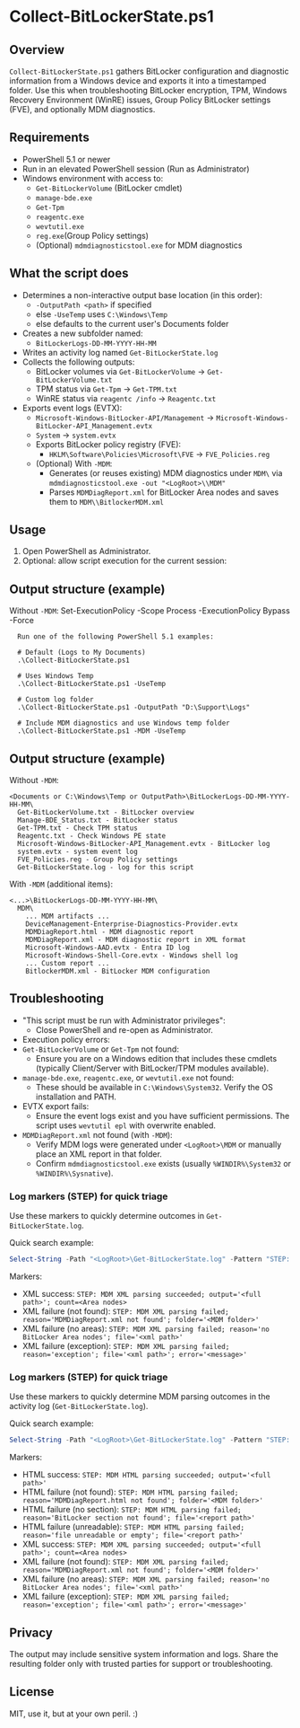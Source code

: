 # Collect-BitLockerState.ps1

## Overview
`Collect-BitLockerState.ps1` gathers BitLocker configuration and diagnostic information from a Windows device and exports it into a timestamped folder. Use this when troubleshooting BitLocker encryption, TPM, Windows Recovery Environment (WinRE) issues, Group Policy BitLocker settings (FVE), and optionally MDM diagnostics.

## Requirements
- PowerShell 5.1 or newer
- Run in an elevated PowerShell session (Run as Administrator)
- Windows environment with access to:
  - `Get-BitLockerVolume` (BitLocker cmdlet)
  - `manage-bde.exe`
  - `Get-Tpm`
  - `reagentc.exe`
  - `wevtutil.exe`
  - `reg.exe`(Group Policy settings)
  - (Optional) `mdmdiagnosticstool.exe` for MDM diagnostics

## What the script does
- Determines a non-interactive output base location (in this order):
  - `-OutputPath <path>` if specified
  - else `-UseTemp` uses `C:\Windows\Temp`
  - else defaults to the current user's Documents folder
- Creates a new subfolder named:
  - `BitLockerLogs-DD-MM-YYYY-HH-MM`
- Writes an activity log named `Get-BitLockerState.log`
- Collects the following outputs:
  - BitLocker volumes via `Get-BitLockerVolume` → `Get-BitLockerVolume.txt`
  - TPM status via `Get-Tpm` → `Get-TPM.txt`
  - WinRE status via `reagentc /info` → `Reagentc.txt`
- Exports event logs (EVTX):
  - `Microsoft-Windows-BitLocker-API/Management` → `Microsoft-Windows-BitLocker-API_Management.evtx`
  - `System` → `system.evtx`
  - Exports BitLocker policy registry (FVE):
    - `HKLM\Software\Policies\Microsoft\FVE` → `FVE_Policies.reg`
  - (Optional) With `-MDM`:
    - Generates (or reuses existing) MDM diagnostics under `MDM\` via `mdmdiagnosticstool.exe -out "<LogRoot>\\MDM"`
    - Parses `MDMDiagReport.xml` for BitLocker Area nodes and saves them to `MDM\\BitlockerMDM.xml`

## Usage

1) Open PowerShell as Administrator.
2) Optional: allow script execution for the current session:

## Output structure (example)
Without `-MDM`:
Set-ExecutionPolicy -Scope Process -ExecutionPolicy Bypass -Force
```
  Run one of the following PowerShell 5.1 examples:
  
  # Default (Logs to My Documents)
  .\Collect-BitLockerState.ps1
  
  # Uses Windows Temp
  .\Collect-BitLockerState.ps1 -UseTemp
  
  # Custom log folder
  .\Collect-BitLockerState.ps1 -OutputPath "D:\Support\Logs"
  
  # Include MDM diagnostics and use Windows temp folder
  .\Collect-BitLockerState.ps1 -MDM -UseTemp
```

  ## Output structure (example)
  Without `-MDM`:
  ```
  <Documents or C:\Windows\Temp or OutputPath>\BitLockerLogs-DD-MM-YYYY-HH-MM\
    Get-BitLockerVolume.txt - BitLocker overview
    Manage-BDE_Status.txt - BitLocker status
    Get-TPM.txt - Check TPM status
    Reagentc.txt - Check Windows PE state
    Microsoft-Windows-BitLocker-API_Management.evtx - BitLocker log
    system.evtx - system event log
    FVE_Policies.reg - Group Policy settings
    Get-BitLockerState.log - log for this script
  ```

  With `-MDM` (additional items):
  ```
  <...>\BitLockerLogs-DD-MM-YYYY-HH-MM\
    MDM\
      ... MDM artifacts ...
      DeviceManagement-Enterprise-Diagnostics-Provider.evtx
      MDMDiagReport.html - MDM diagnostic report
      MDMDiagReport.xml - MDM diagnostic report in XML format
      Microsoft-Windows-AAD.evtx - Entra ID log
      Microsoft-Windows-Shell-Core.evtx - Windows shell log
      ... Custom report ...
      BitlockerMDM.xml - BitLocker MDM configuration
  ```

## Troubleshooting
- "This script must be run with Administrator privileges":
  - Close PowerShell and re-open as Administrator.
- Execution policy errors:
- `Get-BitLockerVolume` or `Get-Tpm` not found:
  - Ensure you are on a Windows edition that includes these cmdlets (typically Client/Server with BitLocker/TPM modules available).
- `manage-bde.exe`, `reagentc.exe`, or `wevtutil.exe` not found:
  - These should be available in `C:\Windows\System32`. Verify the OS installation and PATH.
- EVTX export fails:
  - Ensure the event logs exist and you have sufficient permissions. The script uses `wevtutil epl` with overwrite enabled.
- `MDMDiagReport.xml` not found (with `-MDM`):
  - Verify MDM logs were generated under `<LogRoot>\MDM` or manually place an XML report in that folder.
  - Confirm `mdmdiagnosticstool.exe` exists (usually `%WINDIR%\System32` or `%WINDIR%\Sysnative`).
  
### Log markers (STEP) for quick triage

Use these markers to quickly determine outcomes in `Get-BitLockerState.log`.

Quick search example:

```powershell
Select-String -Path "<LogRoot>\Get-BitLockerState.log" -Pattern "STEP: MDM XML parsing|STEP: .* event log export|STEP: FVE registry export"
```

Markers:

- XML success: `STEP: MDM XML parsing succeeded; output='<full path>'; count=<Area nodes>`
- XML failure (not found): `STEP: MDM XML parsing failed; reason='MDMDiagReport.xml not found'; folder='<MDM folder>'`
- XML failure (no areas): `STEP: MDM XML parsing failed; reason='no BitLocker Area nodes'; file='<xml path>'`
- XML failure (exception): `STEP: MDM XML parsing failed; reason='exception'; file='<xml path>'; error='<message>'`

### Log markers (STEP) for quick triage

Use these markers to quickly determine MDM parsing outcomes in the activity log (`Get-BitLockerState.log`).

Quick search example:

```powershell
Select-String -Path "<LogRoot>\Get-BitLockerState.log" -Pattern "STEP: MDM .* parsing"
```

Markers:

- HTML success: `STEP: MDM HTML parsing succeeded; output='<full path>'`
- HTML failure (not found): `STEP: MDM HTML parsing failed; reason='MDMDiagReport.html not found'; folder='<MDM folder>'`
- HTML failure (no section): `STEP: MDM HTML parsing failed; reason='BitLocker section not found'; file='<report path>'`
- HTML failure (unreadable): `STEP: MDM HTML parsing failed; reason='file unreadable or empty'; file='<report path>'`
- XML success: `STEP: MDM XML parsing succeeded; output='<full path>'; count=<Area nodes>`
- XML failure (not found): `STEP: MDM XML parsing failed; reason='MDMDiagReport.xml not found'; folder='<MDM folder>'`
- XML failure (no areas): `STEP: MDM XML parsing failed; reason='no BitLocker Area nodes'; file='<xml path>'`
- XML failure (exception): `STEP: MDM XML parsing failed; reason='exception'; file='<xml path>'; error='<message>'`

## Privacy
The output may include sensitive system information and logs. Share the resulting folder only with trusted parties for support or troubleshooting.

## License
MIT, use it, but at your own peril. :)

